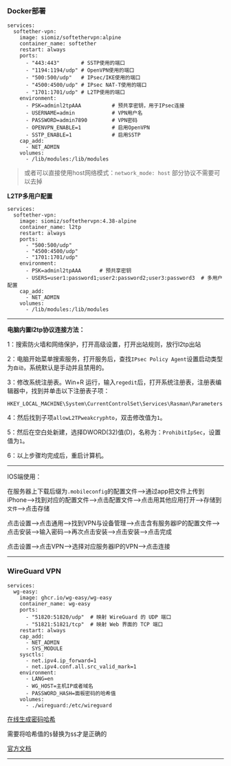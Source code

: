 ### Docker部署
```
services:
  softether-vpn:
    image: siomiz/softethervpn:alpine
    container_name: softether
    restart: always
    ports:
      - "443:443"       # SSTP使用的端口
      - "1194:1194/udp" # OpenVPN使用的端口
      - "500:500/udp"   # IPsec/IKE使用的端口
      - "4500:4500/udp" # IPsec NAT-T使用的端口
      - "1701:1701/udp" # L2TP使用的端口
    environment:
      - PSK=adminl2tpAAA          # 预共享密钥，用于IPsec连接
      - USERNAME=admin            # VPN用户名
      - PASSWORD=admin7890        # VPN密码
      - OPENVPN_ENABLE=1          # 启用OpenVPN
      - SSTP_ENABLE=1             # 启用SSTP
    cap_add:
      - NET_ADMIN
    volumes:
      - /lib/modules:/lib/modules
```

> 或者可以直接使用host网络模式：`network_mode: host`
> 部分协议不需要可以去掉



**L2TP多用户配置**
```
services:
  softether-vpn:
    image: siomiz/softethervpn:4.38-alpine
    container_name: l2tp
    restart: always
    ports:
      - "500:500/udp"
      - "4500:4500/udp"
      - "1701:1701/udp"
    environment:
      - PSK=adminl2tpAAA      # 预共享密钥
      - USERS=user1:password1;user2:password2;user3:password3  # 多用户配置
    cap_add:
      - NET_ADMIN
    volumes:
      - /lib/modules:/lib/modules
```


---
**电脑内置l2tp协议连接方法：**

1：搜索防火墙和网络保护，打开高级设置，打开出站规则，放行l2tp出站

2：电脑开始菜单搜索服务，打开服务后，查找`IPsec Policy Agent`设置启动类型为`自动`，系统默认是手动并且禁用的。

3：修改系统注册表。Win+R 运行，输入`regedit`后，打开系统注册表，注册表编辑器中，找到并单击以下注册表子项：
```
HKEY_LOCAL_MACHINE\System\CurrentControlSet\Services\Rasman\Parameters
```
4：然后找到子项`allowL2TPweakcryphto`，双击修改值为`1`。

5：然后在空白处新建，选择DWORD(32)值(D)，名称为：`ProhibitIpSec`，设置值为`1`。

6：以上步骤均完成后，重启计算机。


---

IOS端使用：

在服务器上下载后缀为`.mobileconfig`的配置文件——>通过app把文件上传到iPhone——>找到对应的配置文件——>点击配置文件——>点击用其他应用打开——>存储到`文件`——>点击存储

点击设置——>点击通用——>找到VPN与设备管理——>点击含有服务器IP的配置文件——>点击安装——>输入密码——>再次点击安装——>点击安装——>点击完成

点击设置——>点击VPN——>选择对应服务器IP的VPN——>点击连接


---

### WireGuard VPN



```
services:
  wg-easy:
    image: ghcr.io/wg-easy/wg-easy
    container_name: wg-easy
    ports:
      - "51820:51820/udp"  # 映射 WireGuard 的 UDP 端口
      - "51821:51821/tcp"  # 映射 Web 界面的 TCP 端口
    restart: always
    cap_add:
      - NET_ADMIN
      - SYS_MODULE
    sysctls:
      - net.ipv4.ip_forward=1
      - net.ipv4.conf.all.src_valid_mark=1
    environment:
      - LANG=en
      - WG_HOST=主机IP或者域名
      - PASSWORD_HASH=面板密码的哈希值
    volumes:
      - ./wireguard:/etc/wireguard
```

[在线生成密码哈希](https://uutool.cn/php-password/)

需要将哈希值的`$`替换为`$$`才是正确的


[官方文档](https://github.com/wg-easy/wg-easy)



---


